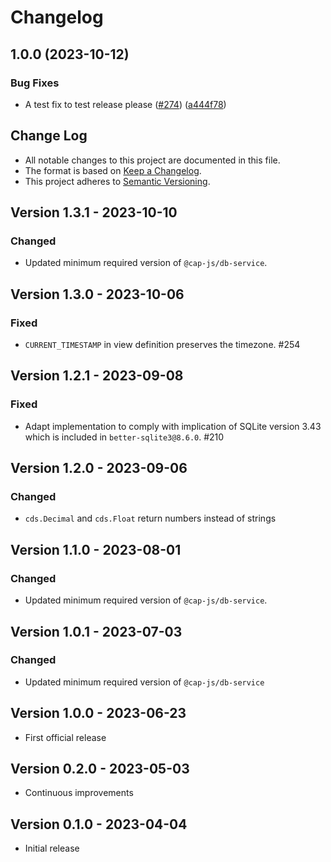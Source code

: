 # Changelog

## 1.0.0 (2023-10-12)


### Bug Fixes

* A test fix to test release please ([#274](https://github.com/cap-js/cds-dbs/issues/274)) ([a444f78](https://github.com/cap-js/cds-dbs/commit/a444f7850eb41e844f5f9a2247ac5827c0fa6f7a))

## Change Log

- All notable changes to this project are documented in this file.
- The format is based on [Keep a Changelog](http://keepachangelog.com/).
- This project adheres to [Semantic Versioning](http://semver.org/).

## Version 1.3.1 - 2023-10-10

### Changed

- Updated minimum required version of `@cap-js/db-service`.

## Version 1.3.0 - 2023-10-06

### Fixed 

- `CURRENT_TIMESTAMP` in view definition preserves the timezone. #254 

## Version 1.2.1 - 2023-09-08

### Fixed

- Adapt implementation to comply with implication of SQLite version 3.43 which is included in `better-sqlite3@8.6.0`. #210

## Version 1.2.0 - 2023-09-06

### Changed

- `cds.Decimal` and `cds.Float` return numbers instead of strings

## Version 1.1.0 - 2023-08-01

### Changed

- Updated minimum required version of `@cap-js/db-service`.

## Version 1.0.1 - 2023-07-03

### Changed

- Updated minimum required version of `@cap-js/db-service` 

## Version 1.0.0 - 2023-06-23

- First official release

## Version 0.2.0 - 2023-05-03

- Continuous improvements

## Version 0.1.0 - 2023-04-04

- Initial release
